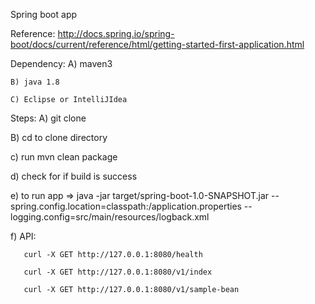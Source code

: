 Spring boot app 

Reference: http://docs.spring.io/spring-boot/docs/current/reference/html/getting-started-first-application.html

Dependency:
    A) maven3
    
    B) java 1.8
    
    C) Eclipse or IntelliJIdea
    
    
Steps:
   A) git clone <clone path>
   
   B) cd to clone directory
   
   c) run mvn clean package
   
   d) check for if build is success
   
   e) to run app => 
        java -jar target/spring-boot-1.0-SNAPSHOT.jar --spring.config.location=classpath:/application.properties  --logging.config=src/main/resources/logback.xml
   
   f) API:
   
       curl -X GET http://127.0.0.1:8080/health
       
       curl -X GET http://127.0.0.1:8080/v1/index
       
       curl -X GET http://127.0.0.1:8080/v1/sample-bean
       

